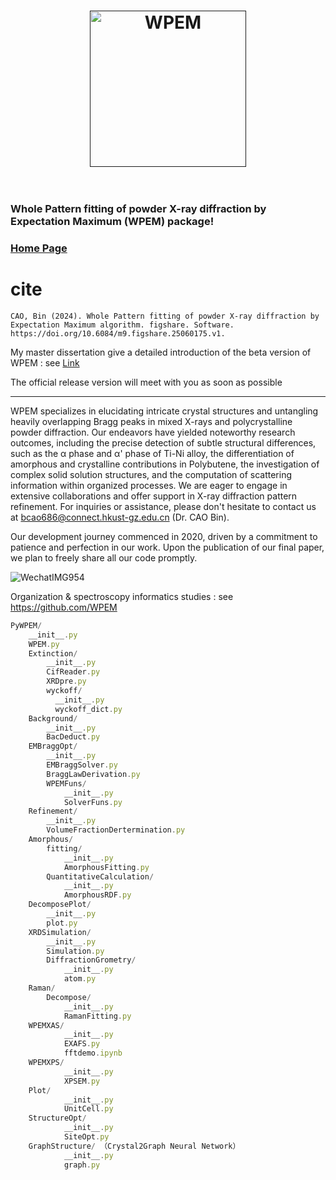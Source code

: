 
<h1 align="center">
  <a href=""><img src="https://github.com/Bin-Cao/WPEM/assets/86995074/3b05f104-364e-4cd2-9d21-f40b77e0ef10" alt="WPEM" width="250"></a>
  <br>
  <br>
</h1>

### Whole Pattern fitting of powder X-ray diffraction by Expectation Maximum (WPEM) package!
### [Home Page](https://github.com/WPEM)
# cite
    CAO, Bin (2024). Whole Pattern fitting of powder X-ray diffraction by Expectation Maximum algorithm. figshare. Software. https://doi.org/10.6084/m9.figshare.25060175.v1.


My master dissertation give a detailed introduction of the beta version of WPEM : see [Link](https://github.com/Bin-Cao/MPhil_SHU)

The official release version will meet with you as soon as possible

---

WPEM specializes in elucidating intricate crystal structures and untangling heavily overlapping Bragg peaks in mixed X-rays and polycrystalline powder diffraction. Our endeavors have yielded noteworthy research outcomes, including the precise detection of subtle structural differences, such as the α phase and α' phase of Ti-Ni alloy, the differentiation of amorphous and crystalline contributions in Polybutene, the investigation of complex solid solution structures, and the computation of scattering information within organized processes. We are eager to engage in extensive collaborations and offer support in X-ray diffraction pattern refinement. For inquiries or assistance, please don't hesitate to contact us at bcao686@connect.hkust-gz.edu.cn (Dr. CAO Bin).

Our development journey commenced in 2020, driven by a commitment to patience and perfection in our work. Upon the publication of our final paper, we plan to freely share all our code promptly.

![WechatIMG954](https://github.com/Bin-Cao/WPEM/assets/86995074/65b44e3f-257b-4ea7-8b54-174a1359449f)



Organization & spectroscopy informatics studies : see https://github.com/WPEM
``` javascript
PyWPEM/
    __init__.py
    WPEM.py
    Extinction/ 
        __init__.py
        CifReader.py
        XRDpre.py
        wyckoff/
          __init__.py
          wyckoff_dict.py 
    Background/
        __init__.py
        BacDeduct.py
    EMBraggOpt/
        __init__.py
        EMBraggSolver.py
        BraggLawDerivation.py
        WPEMFuns/
            __init__.py
            SolverFuns.py
    Refinement/
        __init__.py
        VolumeFractionDertermination.py
    Amorphous/
        fitting/
            __init__.py
            AmorphousFitting.py
        QuantitativeCalculation/
            __init__.py
            AmorphousRDF.py
    DecomposePlot/
        __init__.py
        plot.py
    XRDSimulation/
        __init__.py
        Simulation.py
        DiffractionGrometry/
            __init__.py
            atom.py
    Raman/
        Decompose/
            __init__.py
            RamanFitting.py
    WPEMXAS/
            __init__.py
            EXAFS.py
            fftdemo.ipynb
    WPEMXPS/
            __init__.py
            XPSEM.py
    Plot/
            __init__.py
            UnitCell.py
    StructureOpt/
            __init__.py
            SiteOpt.py
    GraphStructure/ （Crystal2Graph Neural Network）
            __init__.py
            graph.py
``` 
